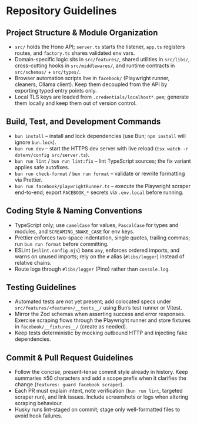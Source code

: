 # Repository Guidelines

## Project Structure & Module Organization

- `src/` holds the Hono API; `server.ts` starts the listener, `app.ts` registers routes, and `factory.ts` shares validated env vars.
- Domain-specific logic sits in `src/features/`, shared utilities in `src/libs/`, cross-cutting hooks in `src/middlewares/`, and runtime contracts in `src/schemas/` + `src/types/`.
- Browser automation scripts live in `facebook/` (Playwright runner, cleaners, Ollama client). Keep them decoupled from the API by exporting typed entry points only.
- Local TLS keys are loaded from `.credentials/localhost*.pem`; generate them locally and keep them out of version control.

## Build, Test, and Development Commands

- `bun install` – install and lock dependencies (use Bun; `npm install` will ignore `bun.lock`).
- `bun run dev` – start the HTTPS dev server with live reload (`tsx watch -r dotenv/config src/server.ts`).
- `bun run lint` / `bun run lint:fix` – lint TypeScript sources; the fix variant applies safe autofixes.
- `bun run check-format` / `bun run format` – validate or rewrite formatting via Prettier.
- `bun run facebook/playwrightRunner.ts` – execute the Playwright scraper end-to-end; export `FACEBOOK_*` secrets via `.env.local` before running.

## Coding Style & Naming Conventions

- TypeScript only; use `camelCase` for values, `PascalCase` for types and modules, and `SCREAMING_SNAKE_CASE` for env keys.
- Prettier enforces two-space indentation, single quotes, trailing commas; run `bun run format` before committing.
- ESLint (`eslint.config.mjs`) bans `any`, enforces ordered imports, and warns on unused imports; rely on the `#` alias (`#libs/logger`) instead of relative chains.
- Route logs through `#libs/logger` (Pino) rather than `console.log`.

## Testing Guidelines

- Automated tests are not yet present; add colocated specs under `src/features/<feature>/__tests__/` using Bun’s test runner or Vitest.
- Mirror the Zod schemas when asserting success and error responses. Exercise scraping flows through the Playwright runner and store fixtures in `facebook/__fixtures__/` (create as needed).
- Keep tests deterministic by mocking outbound HTTP and injecting fake dependencies.

## Commit & Pull Request Guidelines

- Follow the concise, present-tense commit style already in history. Keep summaries ≤50 characters and add a scope prefix when it clarifies the change (`features: guard facebook scraper`).
- Each PR must explain intent, note verification (`bun run lint`, targeted scraper run), and link issues. Include screenshots or logs when altering scraping behaviour.
- Husky runs lint-staged on commit; stage only well-formatted files to avoid hook failures.
